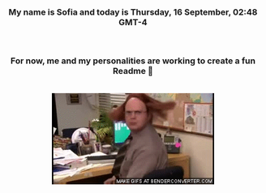 


<div align="center">
<h3 >My name is Sofia and today is Thursday, 16 September, 02:48 GMT-4</h3><br>
<h3 >For now, me and my personalities are working to create a fun Readme 👋
</h3><br>
<img src='img/dwight.gif' alt='working...'/>
</div>
